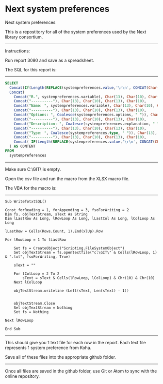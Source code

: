 # Next system preferences
Next system preferences

This is a repostitory for all of the system preferences used by the Next library consortium.

-----

Instructions:

Run report 3080 and save as a spreadsheet.

The SQL for this report is:

----------

```SQL
SELECT
  Concat(If(Length(REPLACE(systempreferences.value,'\r\n', CONCAT(Char(13),Char(10)))) > 32766, "X.", "R."), REPLACE(systempreferences.variable, ":", ".")) AS FILE_NAME,
  Concat(
    Concat("R.", systempreferences.variable), Char(13), Char(10), Char(13), Char(10),
    Concat("----------"), Char(13), Char(10), Char(13), Char(10),
    Concat("Name: ", systempreferences.variable), Char(13), Char(10), Char(13), Char(10),
    Concat("----------"), Char(13), Char(10), Char(13), Char(10),
    Concat("Options: ", Coalesce(systempreferences.options, " ")), Char(13), Char(10), Char(13), Char(10),
    Concat("----------"), Char(13), Char(10), Char(13), Char(10),
    Concat("Description: ", Coalesce(systempreferences.explanation, " ")), Char(13), Char(10), Char(13), Char(10),
    Concat("----------"), Char(13), Char(10), Char(13), Char(10),
    Concat("Type: ", Coalesce(systempreferences.type, " ")), Char(13), Char(10), Char(13), Char(10),
    Concat("----------"), Char(13), Char(10), Char(13), Char(10),
    Concat( IF(Length(REPLACE(systempreferences.value,'\r\n', CONCAT(Char(13), CHAR(10)))) > 32766, "Too large to process", REPLACE(systempreferences.value, '\r\n', Concat(Char(13), Char(10))) ) )
  ) AS CONTENT  
FROM
  systempreferences
```

----------

Make sure C:\\GIT\\ is empty.

Open the csv file and run the macro from the XLSX macro file.

The VBA for the macro is:

----------

```VBA
Sub WriteTotxtSQL()

Const forReading = 1, forAppending = 3, fsoForWriting = 2
Dim fs, objTextStream, sText As String
Dim lLastRow As Long, lRowLoop As Long, lLastCol As Long, lColLoop As Long

lLastRow = Cells(Rows.Count, 1).End(xlUp).Row

For lRowLoop = 1 To lLastRow

    Set fs = CreateObject("Scripting.FileSystemObject")
    Set objTextStream = fs.opentextfile("c:\GIT\" & Cells(lRowLoop, 1) & ".txt", fsoForWriting, True)

    sText = ""

    For lColLoop = 2 To 2
        sText = sText & Cells(lRowLoop, lColLoop) & Chr(10) & Chr(10)
    Next lColLoop

    objTextStream.writeline (Left(sText, Len(sText) - 1))


    objTextStream.Close
    Set objTextStream = Nothing
    Set fs = Nothing

Next lRowLoop

End Sub
```

----------

This should give you 1 text file for each row in the report.  Each text file represents 1 system preference from Koha.

Save all of these files into the appropriate github folder.

----------

Once all files are saved in the github folder, use Git or Atom to sync with the online repository.
